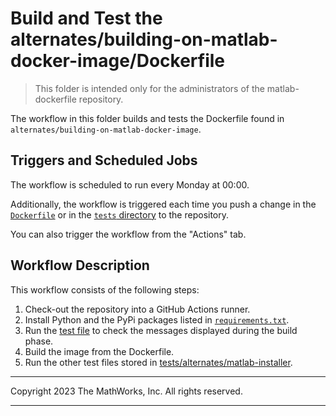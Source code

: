 # Build and Test the alternates/building-on-matlab-docker-image/Dockerfile

> This folder is intended only for the administrators of the matlab-dockerfile repository.

The workflow in this folder builds and tests the Dockerfile found in `alternates/building-on-matlab-docker-image`.

## Triggers and Scheduled Jobs

The workflow is scheduled to run every Monday at 00:00.

Additionally, the workflow is triggered each time you push a change in the [`Dockerfile`](../../alternates/building-on-matlab-docker-image/Dockerfile) or in the [`tests` directory](../../tests/alternates/building-on-matlab-docker-image) to the repository.

You can also trigger the workflow from the "Actions" tab.

## Workflow Description

This workflow consists of the following steps:

1. Check-out the repository into a GitHub Actions runner.
2. Install Python and the PyPi packages listed in [`requirements.txt`](../../tests/requirements.txt).
3. Run the [test file](../../tests/alternates/building-on-matlab-docker-image/test_build.py) to check the messages displayed during the build phase.
4. Build the image from the Dockerfile.
5. Run the other test files stored in [tests/alternates/matlab-installer](../../tests/alternates/matlab-installer).

---

Copyright 2023 The MathWorks, Inc. All rights reserved.

---
